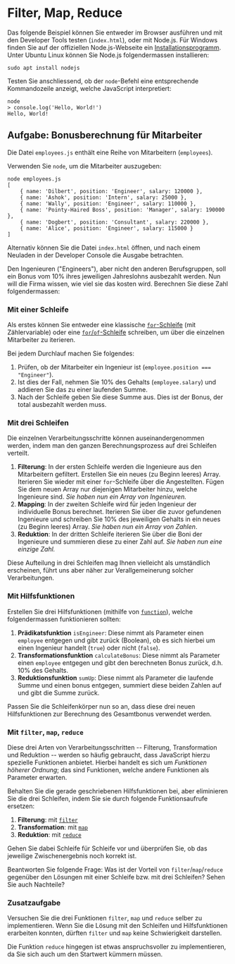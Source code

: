# Filter, Map, Reduce

Das folgende Beispiel können Sie entweder im Browser ausführen und mit den Developer Tools testen (`index.html`), oder mit Node.js. Für Windows finden Sie auf der offiziellen Node.js-Webseite ein [Installationsprogramm](https://nodejs.org/de/). Unter Ubuntu Linux können Sie Node.js folgendermassen installieren:

    sudo apt install nodejs

Testen Sie anschliessend, ob der `node`-Befehl eine entsprechende Kommandozeile anzeigt, welche JavaScript interpretiert:

    node
    > console.log('Hello, World!')
    Hello, World!

## Aufgabe: Bonusberechnung für Mitarbeiter

Die Datei `employees.js` enthält eine Reihe von Mitarbeitern (`employees`).

Verwenden Sie `node`, um die Mitarbeiter auszugeben:

    node employees.js
    [
        { name: 'Dilbert', position: 'Engineer', salary: 120000 },
        { name: 'Ashok', position: 'Intern', salary: 25000 },
        { name: 'Wally', position: 'Engineer', salary: 110000 },
        { name: 'Pointy-Haired Boss', position: 'Manager', salary: 190000 },
        { name: 'Dogbert', position: 'Consultant', salary: 220000 },
        { name: 'Alice', position: 'Engineer', salary: 115000 }
    ]

Alternativ können Sie die Datei `index.html` öffnen, und nach einem Neuladen in der Developer Console die Ausgabe betrachten.

Den Ingenieuren ("Engineers"), aber nicht den anderen Berufsgruppen, soll ein Bonus vom 10% ihres jeweiligen Jahreslohns ausbezahlt werden. Nun will die Firma wissen, wie viel sie das kosten wird. Berechnen Sie diese Zahl folgendermassen:

### Mit einer Schleife

Als erstes können Sie entweder eine klassische [`for`-Schleife](https://developer.mozilla.org/en-US/docs/Web/JavaScript/Reference/Statements/for) (mit Zählervariable) oder eine [`for`/`of`-Schleife](https://developer.mozilla.org/en-US/docs/Web/JavaScript/Reference/Statements/for...of) schreiben, um über die einzelnen Mitarbeiter zu iterieren.

Bei jedem Durchlauf machen Sie folgendes:

1. Prüfen, ob der Mitarbeiter ein Ingenieur ist (`employee.position === "Engineer"`).
2. Ist dies der Fall, nehmen Sie 10% des Gehalts (`employee.salary`) und addieren Sie das zu einer laufenden Summe.
3. Nach der Schleife geben Sie diese Summe aus. Dies ist der Bonus, der total ausbezahlt werden muss.

### Mit drei Schleifen

Die einzelnen Verarbeitungsschritte können auseinandergenommen werden, indem man den ganzen Berechnungsprozess auf drei Schleifen verteilt.

1. **Filterung**: In der ersten Schleife werden die Ingenieure aus den Mitarbeitern gefiltert. Erstellen Sie ein neues (zu Beginn leeres) Array. Iterieren Sie wieder mit einer `for`-Schleife über die Angestellten. Fügen Sie dem neuen Array nur diejenigen Mitarbeiter hinzu, welche Ingenieure sind. _Sie haben nun ein Array von Ingenieuren._
2. **Mapping**: In der zweiten Schleife wird für jeden Ingenieur der individuelle Bonus berechnet. Iterieren Sie über die zuvor gefundenen Ingenieure und schreiben Sie 10% des jeweiligen Gehalts in ein neues (zu Beginn leeres) Array. _Sie haben nun ein Array von Zahlen_.
3. **Reduktion**: In der dritten Schleife iterieren Sie über die Boni der Ingenieure und summieren diese zu einer Zahl auf. _Sie haben nun eine einzige Zahl._

Diese Aufteilung in drei Schleifen mag Ihnen vielleicht als umständlich erscheinen, führt uns aber näher zur Verallgemeinerung solcher Verarbeitungen.

### Mit Hilfsfunktionen

Erstellen Sie drei Hilfsfunktionen (mithilfe von [`function`](https://developer.mozilla.org/en-US/docs/Web/JavaScript/Reference/Operators/function)), welche folgendermassen funktionieren sollten:

1. **Prädikatsfunktion** `isEngineer`: Diese nimmt als Parameter einen `employee` entgegen und gibt zurück (Boolean), ob es sich hierbei um einen Ingenieur handelt (`true`) oder nicht (`false`).
2. **Transformationsfunktion** `calculateBonus`: Diese nimmt als Parameter einen `employee` entgegen und gibt den berechneten Bonus zurück, d.h. 10% des Gehalts.
3. **Reduktionsfunktion** `sumUp`: Diese nimmt als Parameter die laufende Summe und einen bonus entgegen, summiert diese beiden Zahlen auf und gibt die Summe zurück.

Passen Sie die Schleifenkörper nun so an, dass diese drei neuen Hilfsfunktionen zur Berechnung des Gesamtbonus verwendet werden.

### Mit `filter`, `map`, `reduce`

Diese drei Arten von Verarbeitungsschritten -- Filterung, Transformation und Reduktion -- werden so häufig gebraucht, dass JavaScript hierzu spezielle Funktionen anbietet. Hierbei handelt es sich um _Funktionen höherer Ordnung_; das sind Funktionen, welche andere Funktionen als Parameter erwarten.

Behalten Sie die gerade geschriebenen Hilfsfunktionen bei, aber eliminieren Sie die drei Schleifen, indem Sie sie durch folgende Funktionsaufrufe ersetzen:

1. **Filterung**: mit [`filter`](https://developer.mozilla.org/en-US/docs/Web/JavaScript/Reference/Global_Objects/Array/filter)
2. **Transformation**: mit [`map`](https://developer.mozilla.org/en-US/docs/Web/JavaScript/Reference/Global_Objects/Array/map)
3. **Reduktion**: mit [`reduce`](https://developer.mozilla.org/en-US/docs/Web/JavaScript/Reference/Global_Objects/Array/Reduce)

Gehen Sie dabei Schleife für Schleife vor und überprüfen Sie, ob das jeweilige Zwischenergebnis noch korrekt ist.

Beantworten Sie folgende Frage: Was ist der Vorteil von `filter`/`map`/`reduce` gegenüber den Lösungen mit einer Schleife bzw. mit drei Schleifen? Sehen Sie auch Nachteile?

### Zusatzaufgabe

Versuchen Sie die drei Funktionen `filter`, `map` und `reduce` selber zu implementieren. Wenn Sie die Lösung mit den Schleifen und Hilfsfunktionen erarbeiten konnten, dürften `filter` und `map` keine Schwierigkeit darstellen.

Die Funktion `reduce` hingegen ist etwas anspruchsvoller zu implementieren, da Sie sich auch um den Startwert kümmern müssen.